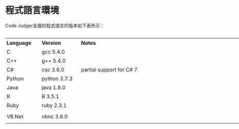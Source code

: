 # 程式語言環境

Code Judger支援的程式語言的版本如下表所示：

<table style="width: 762px; height: 505px; float: left;" cellpadding="10">
<tbody>
<tr style="height: 21px;">
<th style="padding: 4px; width: 102.014px; height: 20px;" align="left">Language</th>
<th style="padding: 4px; width: 115.347px; height: 20px;" align="left">Version</th>
<th style="padding: 4px; width: 515.347px; height: 20px;" align="left">Notes</th>
</tr>
<tr style="height: 21px;">
<td style="padding: 4px; width: 102.014px; height: 21px;">C</td>
<td style="padding: 4px; width: 115.347px; height: 21px;">gcc 5.4.0</td>
<td style="padding: 4px; width: 515.347px; height: 21px;"></td>
</tr>
<tr style="height: 21px;">
<td style="padding: 4px; width: 102.014px; height: 21px;">C++</td>
<td style="padding: 4px; width: 115.347px; height: 21px;">g++ 5.4.0</td>
<td style="padding: 4px; width: 515.347px; height: 21px;"></td>
</tr>
<tr style="height: 21px;">
<td style="padding: 4px; width: 102.014px; height: 21px;">C#</td>
<td style="padding: 4px; width: 115.347px; height: 21px;">csc 3.6.0</td>
<td style="padding: 4px; width: 515.347px; height: 21px;">partial support for C# 7</td>
</tr>
<tr style="height: 21px;">
<td style="padding: 4px; width: 102.014px; height: 21px;">Python</td>
<td style="padding: 4px; width: 115.347px; height: 21px;">python 3.7.3</td>
<td style="padding: 4px; width: 515.347px; height: 21px;"></td>
</tr>
<tr style="height: 21px;">
<td style="padding: 4px; width: 102.014px; height: 21px;">Java</td>
<td style="padding: 4px; width: 115.347px; height: 21px;">java 1.8.0</td>
<td style="padding: 4px; width: 515.347px; height: 21px;">&nbsp;</td>
</tr>
<tr style="height: 21px;">
<td style="padding: 4px; width: 102.014px; height: 21px;">R</td>
<td style="padding: 4px; width: 115.347px; height: 21px;">R 3.5.1</td>
<td style="padding: 4px; width: 515.347px; height: 21px;">&nbsp;</td>
</tr>
<tr style="height: 21px;">
<td style="padding: 4px; width: 102.014px; height: 21px;">Ruby</td>
<td style="padding: 4px; width: 115.347px; height: 21px;">ruby 2.3.1</td>
<td style="padding: 4px; width: 515.347px; height: 21px;">&nbsp;</td>
</tr>
<tr style="height: 43px;">
<td style="padding: 4px; width: 102.014px; height: 43px;">VB.Net</td>
<td style="padding: 4px; width: 115.347px; height: 43px;">vbnc 3.6.0</td>
<td style="padding: 4px; width: 515.347px; height: 43px;"></td>
</tr>
</tbody>
</table>
